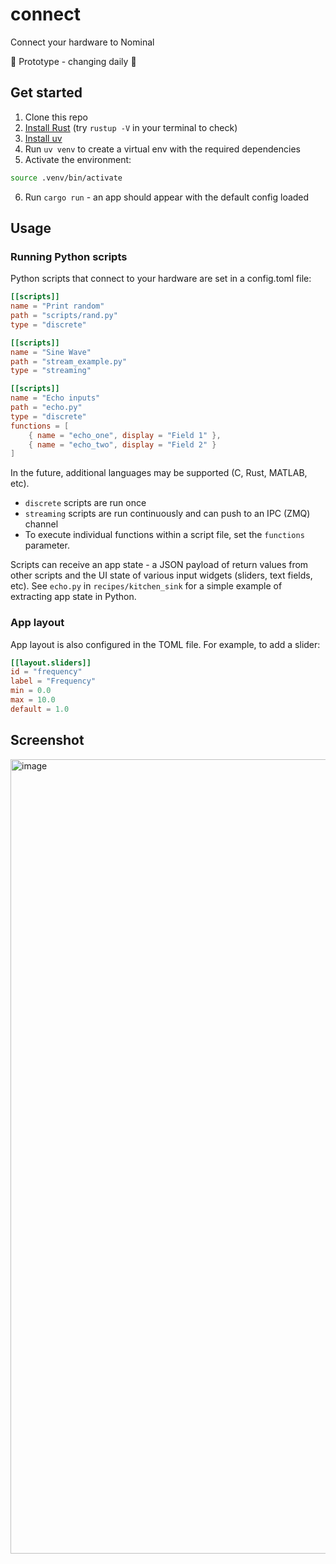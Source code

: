 # connect
Connect your hardware to Nominal

🚧 Prototype - changing daily 🚧

## Get started

1. Clone this repo
2. [Install Rust](https://www.rust-lang.org/tools/install) (try `rustup -V` in your terminal to check)
3. [Install uv](https://docs.astral.sh/uv/getting-started/installation/)
4. Run `uv venv` to create a virtual env with the required dependencies
5. Activate the environment:

```sh
source .venv/bin/activate
```

6. Run `cargo run` - an app should appear with the default config loaded

## Usage

### Running Python scripts

Python scripts that connect to your hardware are set in a config.toml file:

```toml
[[scripts]]
name = "Print random"
path = "scripts/rand.py"
type = "discrete"

[[scripts]]
name = "Sine Wave"
path = "stream_example.py"
type = "streaming"

[[scripts]]
name = "Echo inputs"
path = "echo.py"
type = "discrete"
functions = [
    { name = "echo_one", display = "Field 1" },
    { name = "echo_two", display = "Field 2" }
]
```

In the future, additional languages may be supported (C, Rust, MATLAB, etc).

- `discrete` scripts are run once
- `streaming` scripts are run continuously and can push to an IPC (ZMQ) channel
- To execute individual functions within a script file, set the `functions` parameter.

Scripts can receive an app state - a JSON payload of return values from other scripts and the UI state of various input widgets (sliders, text fields, etc). See `echo.py` in `recipes/kitchen_sink` for a simple example of extracting app state in Python.

### App layout

App layout is also configured in the TOML file. For example, to add a slider:

```toml
[[layout.sliders]]
id = "frequency"
label = "Frequency"
min = 0.0
max = 10.0
default = 1.0
```

## Screenshot

<img width="1271" alt="image" src="https://github.com/user-attachments/assets/24c59730-d69a-4ad1-b8a4-81c8f5f5527d">





  
